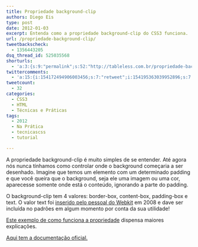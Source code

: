 ```yaml
---
title: Propriedade background-clip
authors: Diego Eis
type: post
date: 2012-01-03
excerpt: Entenda como a propriedade background-clip do CSS3 funciona.
url: /propriedade-background-clip/
tweetbackscheck:
  - 1356443205
dsq_thread_id: 525035568
shorturls:
  - 'a:3:{s:9:"permalink";s:52:"http://tableless.com.br/propriedade-background-clip/";s:7:"tinyurl";s:26:"http://tinyurl.com/772snvm";s:4:"isgd";s:19:"http://is.gd/bKWwhc";}'
twittercomments:
  - 'a:15:{i:154172494906003456;s:7:"retweet";i:154195363039952896;s:7:"retweet";i:154177824259964929;s:7:"retweet";i:154177745398673408;s:7:"retweet";i:154177218552135680;s:7:"retweet";i:154173734192812032;s:7:"retweet";i:154173122260635648;s:7:"retweet";i:154173088337108993;s:7:"retweet";i:154172257743273984;s:7:"retweet";i:154171996534620160;s:7:"retweet";i:154171699632414720;s:7:"retweet";i:157976183714230272;s:7:"retweet";i:157775068523544576;s:7:"retweet";i:169914962419003392;s:7:"retweet";i:169914879979962368;s:7:"retweet";}'
tweetcount:
  - 32
categories:
  - CSS3
  - HTML
  - Técnicas e Práticas
tags:
  - 2012
  - Na Prática
  - tecnicascss
  - tutorial

---
```

A propriedade background-clip é muito simples de se entender. Até agora nós nunca tínhamos como controlar onde o background começaria a ser desenhado. Imagine que temos um elemento com um determinado padding e que você queira que o background, seja ele uma imagem ou uma cor, aparecesse somente onde está o conteúdo, ignorando a parte do padding. 

O background-clip tem 4 valores: border-box, content-box, padding-box e text. O valor text foi [inserido pelo pessoal do Webkit][1] em 2008 e dave ser incluída no padrões em algum momento por conta da sua utilidade!

[Este exemplo de como funciona a propriedade][2] dispensa maiores explicações.

[Aqui tem a documentação oficial.][3]

 [1]: http://www.webkit.org/blog/164/background-clip-text/
 [2]: http://tableless.github.com/exemplos/background-clip/
 [3]: http://www.w3.org/TR/css3-background/#the-background-clip